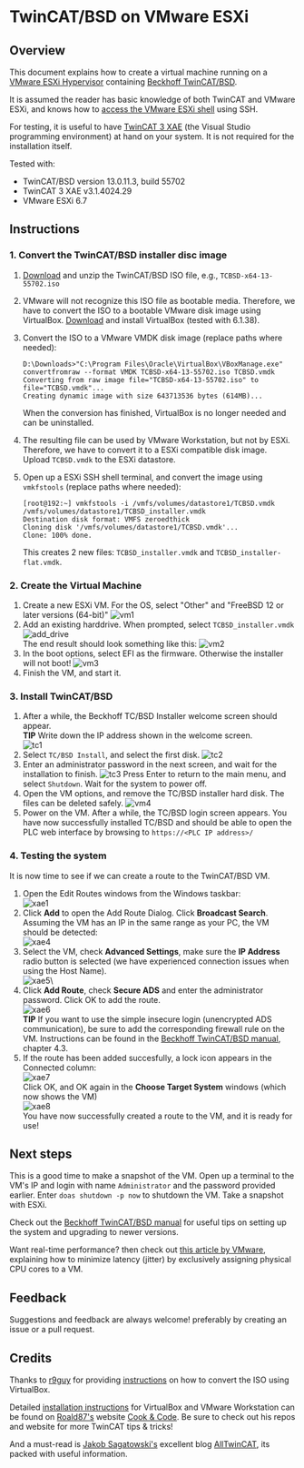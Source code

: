 # TwinCAT/BSD on VMware ESXi

## Overview
This document explains how to create a virtual machine running on a [VMware ESXi Hypervisor](https://www.vmware.com/nl/products/ESXi-and-esx.html) containing [Beckhoff TwinCAT/BSD](https://www.beckhoff.com/en-en/products/ipc/software-and-tools/twincat-bsd/). 

It is assumed the reader has basic knowledge of both TwinCAT and VMware ESXi, and knows how to [access the VMware ESXi shell](https://docs.vmware.com/en/VMware-vSphere/6.7/com.vmware.vsphere.security.doc/GUID-DFA67697-232E-4F7D-860F-96C0819570A8.html) using SSH.

For testing, it is useful to have [TwinCAT 3 XAE](https://www.beckhoff.com/en-en/products/automation/twincat/te1xxx-twincat-3-engineering/te1000.html) (the Visual Studio programming environment) at hand on your system. It is not required for the installation itself.

Tested with:
- TwinCAT/BSD version 13.0.11.3, build 55702
- TwinCAT 3 XAE v3.1.4024.29
- VMware ESXi 6.7

## Instructions

### 1. Convert the TwinCAT/BSD installer disc image

1. [Download](https://www.beckhoff.com/en-en/support/download-finder/software-and-tools/) and unzip the TwinCAT/BSD ISO file, e.g., `TCBSD-x64-13-55702.iso`
1. VMware will not recognize this ISO file as bootable media. Therefore, we have to convert the ISO to a bootable VMware disk image using VirtualBox. [Download](https://www.virtualbox.org/wiki/Downloads) and install VirtualBox (tested with 6.1.38).
1. Convert the ISO to a VMware VMDK disk image (replace paths where needed):
	```
	D:\Downloads>"C:\Program Files\Oracle\VirtualBox\VBoxManage.exe" convertfromraw --format VMDK TCBSD-x64-13-55702.iso TCBSD.vmdk
	Converting from raw image file="TCBSD-x64-13-55702.iso" to file="TCBSD.vmdk"...
	Creating dynamic image with size 643713536 bytes (614MB)...
	```
	When the conversion has finished, VirtualBox is no longer needed and can be uninstalled.

1. The resulting file can be used by VMware Workstation, but not by ESXi. Therefore, we have to convert it to a ESXi compatible disk image.\
Upload `TCBSD.vmdk` to the ESXi datastore.
1. Open up a ESXi SSH shell terminal, and convert the image using `vmkfstools` (replace paths where needed):
	```
	[root@192:~] vmkfstools -i /vmfs/volumes/datastore1/TCBSD.vmdk /vmfs/volumes/datastore1/TCBSD_installer.vmdk
	Destination disk format: VMFS zeroedthick
	Cloning disk '/vmfs/volumes/datastore1/TCBSD.vmdk'...
	Clone: 100% done.
	```
	This creates 2 new files: `TCBSD_installer.vmdk` and `TCBSD_installer-flat.vmdk`.

### 2. Create the Virtual Machine

1. Create a new ESXi VM. For the OS, select "Other" and "FreeBSD 12 or later versions (64-bit)"
![vm1](images/vm1.png)
1. Add an existing harddrive. When prompted, select  `TCBSD_installer.vmdk`\
![add_drive](images/add_drive.png)\
The end result should look something like this:
![vm2](images/vm2.png)
1. In the boot options, select EFI as the firmware. Otherwise the installer will not boot!
![vm3](images/vm3.png)
1. Finish the VM, and start it. 

### 3. Install TwinCAT/BSD

1. After a while, the Beckhoff TC/BSD Installer welcome screen should appear.\
**TIP** Write down the IP address shown in the welcome screen.\
![tc1](images/tc1.png)
1. Select `TC/BSD Install`, and select the first disk.
![tc2](images/tc2.png)
1. Enter an administrator password in the next screen, and wait for the installation to finish.
![tc3](images/tc3.png)
Press Enter to return to the main menu, and select `Shutdown`. Wait for the system to power off.
1. Open the VM options, and remove the TC/BSD installer hard disk. The files can be deleted safely.
![vm4](images/vm4.png)
1. Power on the VM. After a while, the TC/BSD login screen appears. You have now successfully installed TC/BSD and should be able to open the PLC web interface by browsing to `https://<PLC IP address>/`

### 4. Testing the system

It is now time to see if we can create a route to the TwinCAT/BSD VM.

1. Open the Edit Routes windows from the Windows taskbar:\
![xae1](images/xae1.png)
1. Click **Add** to open the Add Route Dialog. Click **Broadcast Search**. Assuming the VM has an IP in the same range as your PC, the VM should be detected:\
![xae4](images/xae4.png)
1. Select the VM, check **Advanced Settings**, make sure the **IP Address** radio button is selected (we have experienced connection issues when using the Host Name).\
![xae5](images/xae5.png)\
1. Click **Add Route**, check **Secure ADS** and enter the administrator password. Click OK to add the route.\
![xae6](images/xae6.png)\
**TIP** If you want to use the simple insecure login (unencrypted ADS communication), be sure to add the corresponding firewall rule on the VM. Instructions can be found in the [Beckhoff TwinCAT/BSD manual](http://ftp.beckhoff.com/download/document/ipc/embedded-pc/embedded-pc-cx/TwinCAT_BSD_en.pdf), chapter 4.3.
1. If the route has been added succesfully, a lock icon appears in the Connected column:\
![xae7](images/xae7.png)\
Click OK, and OK again in the **Choose Target System** windows (which now shows the VM)\
![xae8](images/xae8.png)\
You have now successfully created a route to the VM, and it is ready for use!

## Next steps

This is a good time to make a snapshot of the VM. Open up a terminal to the VM's IP and login with name `Administrator` and the password provided earlier. Enter `doas shutdown -p now` to shutdown the VM. Take a snapshot with ESXi.

Check out the [Beckhoff TwinCAT/BSD manual](http://ftp.beckhoff.com/download/document/ipc/embedded-pc/embedded-pc-cx/TwinCAT_BSD_en.pdf) for useful tips on setting up the system and upgrading to newer versions.

Want real-time performance? then check out [this article by VMware](https://www.vmware.com/techpapers/2013/deploying-extremely-latency-sensitive-applications-10383.html), explaining how to minimize latency (jitter) by exclusively assigning physical CPU cores to a VM.

## Feedback

Suggestions and feedback are always welcome! preferably by creating an issue or a pull request.

## Credits

Thanks to [r9guy](https://github.com/r9guy) for providing [instructions](https://github.com/r9guy/TwinCAT-BSD-VM-creator) on how to convert the ISO using VirtualBox.

Detailed [installation instructions](https://cookncode.com/twincat/2022/08/11/twincat-bsd.html) for VirtualBox and VMware Workstation can be found on [Roald87's](https://github.com/roald87) website [Cook & Code](https://cookncode.com/). Be sure to check out his repos and website for more TwinCAT tips & tricks!

And a must-read is [Jakob Sagatowski's](https://github.com/sagatowski) excellent blog [AllTwinCAT](https://alltwincat.com/), its packed with useful information.
